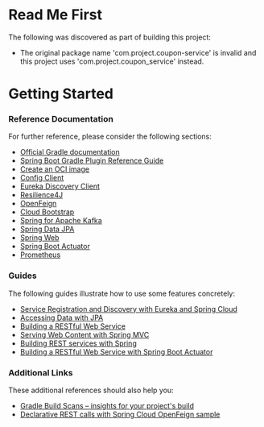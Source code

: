 # Read Me First
The following was discovered as part of building this project:

* The original package name 'com.project.coupon-service' is invalid and this project uses 'com.project.coupon_service' instead.

# Getting Started

### Reference Documentation
For further reference, please consider the following sections:

* [Official Gradle documentation](https://docs.gradle.org)
* [Spring Boot Gradle Plugin Reference Guide](https://docs.spring.io/spring-boot/3.3.9-SNAPSHOT/gradle-plugin)
* [Create an OCI image](https://docs.spring.io/spring-boot/3.3.9-SNAPSHOT/gradle-plugin/packaging-oci-image.html)
* [Config Client](https://docs.spring.io/spring-cloud-config/reference/client.html)
* [Eureka Discovery Client](https://docs.spring.io/spring-cloud-netflix/reference/spring-cloud-netflix.html#_service_discovery_eureka_clients)
* [Resilience4J](https://docs.spring.io/spring-cloud-circuitbreaker/reference/spring-cloud-circuitbreaker-resilience4j.html)
* [OpenFeign](https://docs.spring.io/spring-cloud-openfeign/reference/)
* [Cloud Bootstrap](https://docs.spring.io/spring-cloud-commons/reference/spring-cloud-commons/application-context-services.html)
* [Spring for Apache Kafka](https://docs.spring.io/spring-boot/3.3.9-SNAPSHOT/reference/messaging/kafka.html)
* [Spring Data JPA](https://docs.spring.io/spring-boot/3.3.9-SNAPSHOT/reference/data/sql.html#data.sql.jpa-and-spring-data)
* [Spring Web](https://docs.spring.io/spring-boot/3.3.9-SNAPSHOT/reference/web/servlet.html)
* [Spring Boot Actuator](https://docs.spring.io/spring-boot/3.3.9-SNAPSHOT/reference/actuator/index.html)
* [Prometheus](https://docs.spring.io/spring-boot/3.3.9-SNAPSHOT/reference/actuator/metrics.html#actuator.metrics.export.prometheus)

### Guides
The following guides illustrate how to use some features concretely:

* [Service Registration and Discovery with Eureka and Spring Cloud](https://spring.io/guides/gs/service-registration-and-discovery/)
* [Accessing Data with JPA](https://spring.io/guides/gs/accessing-data-jpa/)
* [Building a RESTful Web Service](https://spring.io/guides/gs/rest-service/)
* [Serving Web Content with Spring MVC](https://spring.io/guides/gs/serving-web-content/)
* [Building REST services with Spring](https://spring.io/guides/tutorials/rest/)
* [Building a RESTful Web Service with Spring Boot Actuator](https://spring.io/guides/gs/actuator-service/)

### Additional Links
These additional references should also help you:

* [Gradle Build Scans – insights for your project's build](https://scans.gradle.com#gradle)
* [Declarative REST calls with Spring Cloud OpenFeign sample](https://github.com/spring-cloud-samples/feign-eureka)

